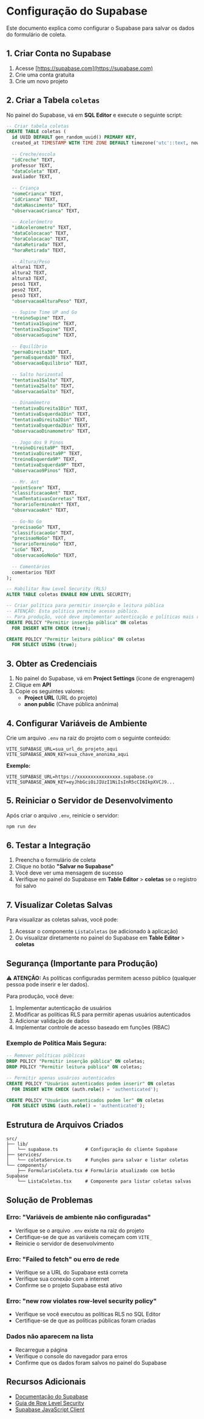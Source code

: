 # Configuração do Supabase

Este documento explica como configurar o Supabase para salvar os dados do formulário de coleta.

## 1. Criar Conta no Supabase

1. Acesse [https://supabase.com](https://supabase.com)
2. Crie uma conta gratuita
3. Crie um novo projeto

## 2. Criar a Tabela `coletas`

No painel do Supabase, vá em **SQL Editor** e execute o seguinte script:

```sql
-- Criar tabela coletas
CREATE TABLE coletas (
  id UUID DEFAULT gen_random_uuid() PRIMARY KEY,
  created_at TIMESTAMP WITH TIME ZONE DEFAULT timezone('utc'::text, now()) NOT NULL,
  
  -- Creche/escola
  "idCreche" TEXT,
  professor TEXT,
  "dataColeta" TEXT,
  avaliador TEXT,
  
  -- Criança
  "nomeCrianca" TEXT,
  "idCrianca" TEXT,
  "dataNascimento" TEXT,
  "observacaoCrianca" TEXT,
  
  -- Acelerômetro
  "idAcelerometro" TEXT,
  "dataColocacao" TEXT,
  "horaColocacao" TEXT,
  "dataRetirada" TEXT,
  "horaRetirada" TEXT,
  
  -- Altura/Peso
  altura1 TEXT,
  altura2 TEXT,
  altura3 TEXT,
  peso1 TEXT,
  peso2 TEXT,
  peso3 TEXT,
  "observacaoAlturaPeso" TEXT,
  
  -- Supine Time UP and Go
  "treinoSupine" TEXT,
  "tentativa1Supine" TEXT,
  "tentativa2Supine" TEXT,
  "observacaoSupine" TEXT,
  
  -- Equilíbrio
  "pernaDireita30" TEXT,
  "pernaEsquerda30" TEXT,
  "observacaoEquilibrio" TEXT,
  
  -- Salto horizontal
  "tentativa1Salto" TEXT,
  "tentativa2Salto" TEXT,
  "observacaoSalto" TEXT,
  
  -- Dinamômetro
  "tentativaDireita1Din" TEXT,
  "tentativaEsquerda1Din" TEXT,
  "tentativaDireita2Din" TEXT,
  "tentativaEsquerda2Din" TEXT,
  "observacaoDinamometro" TEXT,
  
  -- Jogo dos 9 Pinos
  "treinoDireita9P" TEXT,
  "tentativaDireita9P" TEXT,
  "treinoEsquerda9P" TEXT,
  "tentativaEsquerda9P" TEXT,
  "observacao9Pinos" TEXT,
  
  -- Mr. Ant
  "pointScore" TEXT,
  "classificacaoAnt" TEXT,
  "numTentativasCorretas" TEXT,
  "horarioTerminoAnt" TEXT,
  "observacaoAnt" TEXT,
  
  -- Go-No Go
  "precisaoGo" TEXT,
  "classificacaoGo" TEXT,
  "precisaoNoGo" TEXT,
  "horarioTerminoGo" TEXT,
  "icGo" TEXT,
  "observacaoGoNoGo" TEXT,
  
  -- Comentários
  comentarios TEXT
);

-- Habilitar Row Level Security (RLS)
ALTER TABLE coletas ENABLE ROW LEVEL SECURITY;

-- Criar política para permitir inserção e leitura pública
-- ATENÇÃO: Esta política permite acesso público. 
-- Para produção, você deve implementar autenticação e políticas mais restritivas.
CREATE POLICY "Permitir inserção pública" ON coletas
  FOR INSERT WITH CHECK (true);

CREATE POLICY "Permitir leitura pública" ON coletas
  FOR SELECT USING (true);
```

## 3. Obter as Credenciais

1. No painel do Supabase, vá em **Project Settings** (ícone de engrenagem)
2. Clique em **API**
3. Copie os seguintes valores:
   - **Project URL** (URL do projeto)
   - **anon public** (Chave pública anônima)

## 4. Configurar Variáveis de Ambiente

Crie um arquivo `.env` na raiz do projeto com o seguinte conteúdo:

```env
VITE_SUPABASE_URL=sua_url_do_projeto_aqui
VITE_SUPABASE_ANON_KEY=sua_chave_anonima_aqui
```

**Exemplo:**
```env
VITE_SUPABASE_URL=https://xxxxxxxxxxxxxxxx.supabase.co
VITE_SUPABASE_ANON_KEY=eyJhbGciOiJIUzI1NiIsInR5cCI6IkpXVCJ9...
```

## 5. Reiniciar o Servidor de Desenvolvimento

Após criar o arquivo `.env`, reinicie o servidor:

```bash
npm run dev
```

## 6. Testar a Integração

1. Preencha o formulário de coleta
2. Clique no botão **"Salvar no Supabase"**
3. Você deve ver uma mensagem de sucesso
4. Verifique no painel do Supabase em **Table Editor** > **coletas** se o registro foi salvo

## 7. Visualizar Coletas Salvas

Para visualizar as coletas salvas, você pode:

1. Acessar o componente `ListaColetas` (se adicionado à aplicação)
2. Ou visualizar diretamente no painel do Supabase em **Table Editor** > **coletas**

## Segurança (Importante para Produção)

⚠️ **ATENÇÃO:** As políticas configuradas permitem acesso público (qualquer pessoa pode inserir e ler dados).

Para produção, você deve:

1. Implementar autenticação de usuários
2. Modificar as políticas RLS para permitir apenas usuários autenticados
3. Adicionar validação de dados
4. Implementar controle de acesso baseado em funções (RBAC)

### Exemplo de Política Mais Segura:

```sql
-- Remover políticas públicas
DROP POLICY "Permitir inserção pública" ON coletas;
DROP POLICY "Permitir leitura pública" ON coletas;

-- Permitir apenas usuários autenticados
CREATE POLICY "Usuários autenticados podem inserir" ON coletas
  FOR INSERT WITH CHECK (auth.role() = 'authenticated');

CREATE POLICY "Usuários autenticados podem ler" ON coletas
  FOR SELECT USING (auth.role() = 'authenticated');
```

## Estrutura de Arquivos Criados

```
src/
├── lib/
│   └── supabase.ts          # Configuração do cliente Supabase
├── services/
│   └── coletaService.ts     # Funções para salvar e listar coletas
└── components/
    ├── FormularioColeta.tsx # Formulário atualizado com botão Supabase
    └── ListaColetas.tsx     # Componente para listar coletas salvas
```

## Solução de Problemas

### Erro: "Variáveis de ambiente não configuradas"
- Verifique se o arquivo `.env` existe na raiz do projeto
- Certifique-se de que as variáveis começam com `VITE_`
- Reinicie o servidor de desenvolvimento

### Erro: "Failed to fetch" ou erro de rede
- Verifique se a URL do Supabase está correta
- Verifique sua conexão com a internet
- Confirme se o projeto Supabase está ativo

### Erro: "new row violates row-level security policy"
- Verifique se você executou as políticas RLS no SQL Editor
- Certifique-se de que as políticas públicas foram criadas

### Dados não aparecem na lista
- Recarregue a página
- Verifique o console do navegador para erros
- Confirme que os dados foram salvos no painel do Supabase

## Recursos Adicionais

- [Documentação do Supabase](https://supabase.com/docs)
- [Guia de Row Level Security](https://supabase.com/docs/guides/auth/row-level-security)
- [Supabase JavaScript Client](https://supabase.com/docs/reference/javascript/introduction)

